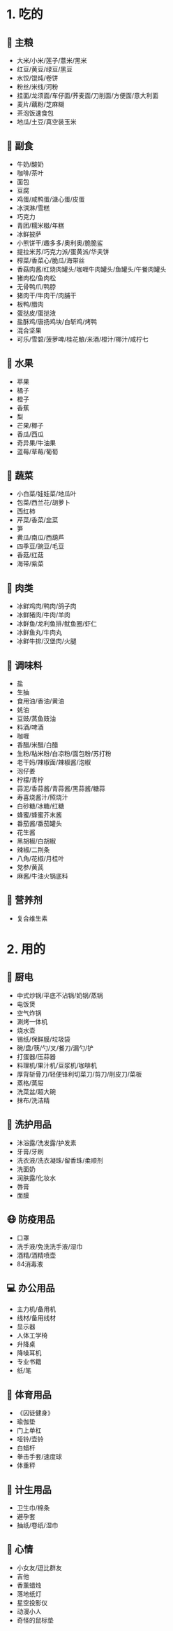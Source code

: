 # 1. 吃的

## 🍜 主粮

- 大米/小米/莲子/薏米/黑米
- 红豆/黄豆/绿豆/黑豆
- 水饺/馄炖/卷饼
- 粉丝/米线/河粉
- 挂面/龙须面/车仔面/荞麦面/刀削面/方便面/意大利面
- 麦片/藕粉/芝麻糊
- 茶泡饭速食包
- 地瓜/土豆/真空装玉米

## 🍫 副食

- 牛奶/酸奶
- 咖啡/茶叶
- 面包
- 豆腐
- 鸡蛋/咸鸭蛋/溏心蛋/皮蛋
- 冰淇淋/雪糕
- 巧克力
- 青团/糯米糍/年糕
- 冰鲜披萨
- 小熊饼干/趣多多/奥利奥/脆脆鲨
- 提拉米苏/巧克力派/蛋黄派/华夫饼
- 榨菜/香菜心/脆瓜/海带丝
- 香菇肉酱/红烧肉罐头/咖喱牛肉罐头/鱼罐头/午餐肉罐头
- 猪肉松/鱼肉松
- 无骨鸭爪/鸭脖
- 猪肉干/牛肉干/肉脯干
- 板鸭/腊肉
- 蛋挞皮/蛋挞液
- 盐酥鸡/唐扬鸡块/白斩鸡/烤鸭
- 混合坚果
- 可乐/雪碧/菠萝啤/桂花酿/米酒/橙汁/椰汁/咸柠七

## 🍎 水果

- 苹果
- 橘子
- 橙子
- 香蕉
- 梨
- 芒果/椰子
- 香瓜/西瓜
- 奇异果/牛油果
- 蓝莓/草莓/葡萄

## 🥬 蔬菜

- 小白菜/娃娃菜/地瓜叶
- 包菜/西兰花/胡萝卜
- 西红柿
- 芹菜/香菜/韭菜
- 笋
- 黄瓜/南瓜/西葫芦
- 四季豆/豌豆/毛豆
- 香菇/红菇
- 海带/紫菜

## 🐔 肉类

- 冰鲜鸡肉/鸭肉/鸽子肉
- 冰鲜猪肉/牛肉/羊肉
- 冰鲜鱼/龙利鱼排/鱿鱼圈/虾仁
- 冰鲜鱼丸/牛肉丸
- 冰鲜牛排/汉堡肉/火腿

## 🧂 调味料

- 盐
- 生抽
- 食用油/香油/黄油
- 蚝油
- 豆豉/蒸鱼豉油
- 料酒/啤酒
- 咖喱
- 香醋/米醋/白醋
- 生粉/粘米粉/白凉粉/面包粉/苏打粉
- 老干妈/辣椒面/辣椒酱/泡椒
- 泡仔姜
- 柠檬/青柠
- 蒜泥/香蒜酱/青蒜酱/黑蒜酱/糖蒜
- 寿喜烧酱汁/照烧汁
- 白砂糖/冰糖/红糖
- 蜂蜜/蜂蜜芥末酱
- 番茄酱/番茄罐头
- 花生酱
- 黑胡椒/白胡椒
- 辣椒/二荆条
- 八角/花椒/月桂叶
- 党参/黄芪
- 麻酱/牛油火锅底料

## 💊 营养剂

- 复合维生素

# 2. 用的

## 🍳 厨电

- 中式炒锅/平底不沾锅/奶锅/蒸锅
- 电饭煲
- 空气炸锅
- 涮烤一体机
- 烧水壶
- 锡纸/保鲜膜/垃圾袋
- 碗/盘/筷/勺/叉/餐刀/漏勺/铲
- 打蛋器/压蒜器
- 料理机/果汁机/豆浆机/咖啡机
- 厚背斩骨刀/轻便锋利切菜刀/剪刀/削皮刀/菜板
- 蒸格/蒸屉
- 洗菜盆/超大碗
- 抹布/洗洁精

## 🧴 洗护用品

- 沐浴露/洗发露/护发素
- 牙膏/牙刷
- 洗衣液/洗衣凝珠/留香珠/柔顺剂
- 洗面奶
- 润肤露/化妆水
- 唇膏
- 面膜

## 😷 防疫用品

- 口罩
- 洗手液/免洗洗手液/湿巾
- 酒精/酒精喷壶
- 84消毒液

## 💻 办公用品

- 主力机/备用机
- 线材/备用线材
- 显示器
- 人体工学椅
- 升降桌
- 降噪耳机
- 专业书籍
- 纸/笔

## 🏀 体育用品

- 《囚徒健身》
- 瑜伽垫
- 门上单杠
- 哑铃/壶铃
- 白蜡杆
- 拳击手套/速度球
- 体重秤

## 👶 计生用品

- 卫生巾/棉条
- 避孕套
- 抽纸/卷纸/湿巾

## 🥺 心情

- 小女友/逗比群友
- 吉他
- 香薰蜡烛
- 落地纸灯
- 星空投影仪
- 动漫小人
- 奇怪的鼠标垫
